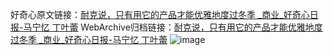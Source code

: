 好奇心原文链接：[耐克说，只有用它的产品才能优雅地度过冬季 _商业_好奇心日报-马宁忆 丁叶蕾](https://www.qdaily.com/articles/3654.html)
WebArchive归档链接：[耐克说，只有用它的产品才能优雅地度过冬季 _商业_好奇心日报-马宁忆 丁叶蕾](http://web.archive.org/web/20190623152623/https://www.qdaily.com/articles/3654.html)
![image](http://ww3.sinaimg.cn/large/007d5XDpgy1g3vcwoxnaoj30u02o0hdt)